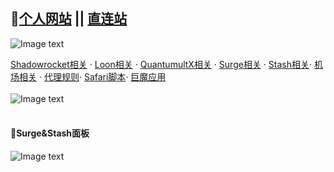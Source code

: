 ## 🔔[个人网站](https://yfamily.vercel.app)      || [直连站](https://whatshub.top)   

![Image text](https://github.com/deezertidal/shadowrocket-rules/blob/main/IMG/award.jpg?raw=ture)   

[Shadowrocket相关](https://yfamily.vercel.app/shadowrocket.html) · [Loon相关](https://yfamily.vercel.app/loon.html) · [QuantumultX相关](https://yfamily.vercel.app/quantumultx.html) · [Surge相关](https://yfamily.vercel.app/surge.html) · [Stash相关](https://yfamily.vercel.app/stash.html)· [机场相关](https://yfamily.vercel.app/airport.html) · [代理规则](https://yfamilyvercel.app/rule.html)· [Safari脚本](https://yfamily.vercel.app/script.html)· [巨魔应用](https://yfamily.vercel.app/troll.html)  
<br>
![Image text](https://github.com/deezertidal/shadowrocket-rules/blob/main/IMG/shot1.png)  
<br>  
#### 🔔Surge&Stash面板
![Image text](https://raw.githubusercontent.com/deezertidal/Surge_Module/master/files/panel.png)  

